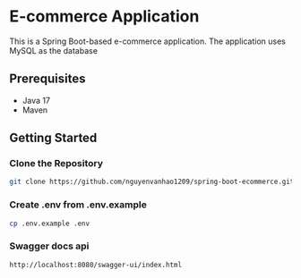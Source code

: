 # E-commerce Application

This is a Spring Boot-based e-commerce application. The application uses MySQL as the database

## Prerequisites

- Java 17
- Maven

## Getting Started

### Clone the Repository

```sh
git clone https://github.com/nguyenvanhao1209/spring-boot-ecommerce.git
```

### Create .env from .env.example

```sh
cp .env.example .env
```

### Swagger docs api

```sh
http://localhost:8080/swagger-ui/index.html
```
